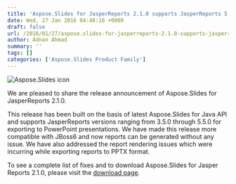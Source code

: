```yaml
---
title: 'Aspose.Slides for JasperReports 2.1.0 supports JasperReports 5.5.0 and Jboss6'
date: Wed, 27 Jan 2016 04:48:16 +0000
draft: false
url: /2016/01/27/aspose.slides-for-jasperreports-2.1.0-supports-jasperreports-5.5.0-and-jboss6/
author: Adnan Ahmad
summary: ''
tags: []
categories: ['Aspose.Slides Product Family']
---
```


![Aspose.Slides icon][1]

We are pleased to share the release announcement of Aspose.Slides for JasperReports 2.1.0.

This release has been built on the basis of latest Aspose.Slides for Java API and supports JasperReports versions ranging from 3.5.0 through 5.5.0 for exporting to PowerPoint presentations. We have made this release more compatible with JBoss6 and now reports can be generated without any issue. We have also addressed the report rendering issues which were incurring while exporting reports to PPTX format.

To see a complete list of fixes and to download Aspose.Slides for Jasper Reports 2.1.0, please visit the [download page][2].




[1]: http://www.aspose.com/Images/aspose.slides-logo2.jpg
[2]: http://www.aspose.com/community/files/67/jasperreports-exporters/aspose.slides-for-jasperreports/default.aspx





